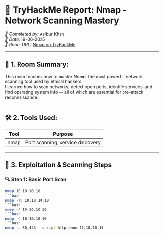 # 📡 TryHackMe Report: Nmap - Network Scanning Mastery

*👤 Completed by:* Asibur Khan  
*📅 Date:* 19-06-2025  
*🔗 Room URL:* [Nmap on TryHackMe](https://tryhackme.com/room/nmap)

---

## 🧠 1. Room Summary:

This room teaches how to master *Nmap*, the most powerful network scanning tool used by ethical hackers.  
I learned how to scan networks, detect open ports, identify services, and find operating system info — all of which are essential for pre-attack reconnaissance.

---

## 🛠️ 2. Tools Used:

| Tool  | Purpose                            |
|-------|------------------------------------|
| nmap | Port scanning, service discovery  |

---

## 🚀 3. Exploitation & Scanning Steps

### 🔍 Step 1: Basic Port Scan
```bash
nmap 10.10.10.10
```bash
nmap -sV 10.10.10.10
```bash
nmap -A 10.10.10.10
```bash
nmap -O 10.10.10.10
```bash
nmap -p 80,443 --script http-enum 10.10.10.10
